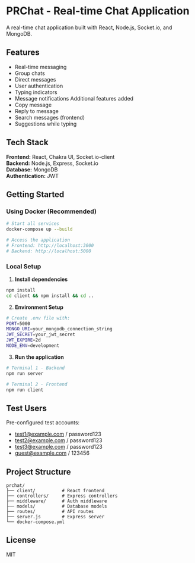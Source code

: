 # PRChat - Real-time Chat Application

A real-time chat application built with React, Node.js, Socket.io, and MongoDB.

## Features

- Real-time messaging
- Group chats
- Direct messages  
- User authentication
- Typing indicators
- Message notifications
Additional features added
- Copy message
- Reply to message
- Search messages (frontend)
- Suggestions while typing

## Tech Stack

**Frontend:** React, Chakra UI, Socket.io-client  
**Backend:** Node.js, Express, Socket.io  
**Database:** MongoDB  
**Authentication:** JWT

## Getting Started

### Using Docker (Recommended)

```bash
# Start all services
docker-compose up --build

# Access the application
# Frontend: http://localhost:3000
# Backend: http://localhost:5000
```

### Local Setup

1. **Install dependencies**
```bash
npm install
cd client && npm install && cd ..
```

2. **Environment Setup**
```bash
# Create .env file with:
PORT=5000
MONGO_URI=your_mongodb_connection_string
JWT_SECRET=your_jwt_secret
JWT_EXPIRE=2d
NODE_ENV=development
```

3. **Run the application**
```bash
# Terminal 1 - Backend
npm run server

# Terminal 2 - Frontend  
npm run client
```

## Test Users

Pre-configured test accounts:
- test1@example.com / password123
- test2@example.com / password123
- test3@example.com / password123
- guest@example.com / 123456

## Project Structure

```
prchat/
├── client/          # React frontend
├── controllers/     # Express controllers
├── middleware/      # Auth middleware
├── models/          # Database models
├── routes/          # API routes
├── server.js        # Express server
└── docker-compose.yml
```

## License

MIT
